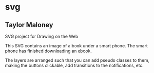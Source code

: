 # svg
## Taylor Maloney
SVG project for Drawing on the Web

This SVG contains an image of a book under a smart phone. The smart phone has finished downloading an ebook. 

The layers are arranged such that you can add pseudo classes to them, making the buttons clickable, add transitions to the notifications, etc. 

